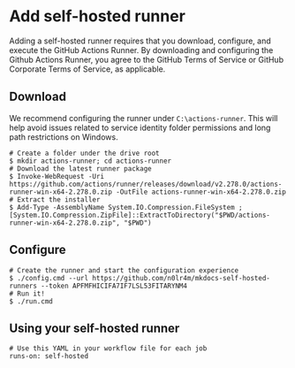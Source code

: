 # Add self-hosted runner

Adding a self-hosted runner requires that you download, configure, and execute the GitHub Actions Runner. By downloading and configuring the Github Actions Runner, you agree to the GitHub Terms of Service or GitHub Corporate Terms of Service, as applicable.

## Download

We recommend configuring the runner under `C:\actions-runner`. This will help avoid issues related to service identity folder permissions and long path restrictions on Windows.

```
# Create a folder under the drive root
$ mkdir actions-runner; cd actions-runner
# Download the latest runner package
$ Invoke-WebRequest -Uri https://github.com/actions/runner/releases/download/v2.278.0/actions-runner-win-x64-2.278.0.zip -OutFile actions-runner-win-x64-2.278.0.zip
# Extract the installer
$ Add-Type -AssemblyName System.IO.Compression.FileSystem ; [System.IO.Compression.ZipFile]::ExtractToDirectory("$PWD/actions-runner-win-x64-2.278.0.zip", "$PWD")
```

## Configure

```
# Create the runner and start the configuration experience
$ ./config.cmd --url https://github.com/n0lr4m/mkdocs-self-hosted-runners --token APFMFHICIFA7IF7LSL53FITARYNM4
# Run it!
$ ./run.cmd
```

## Using your self-hosted runner

```
# Use this YAML in your workflow file for each job
runs-on: self-hosted
```



